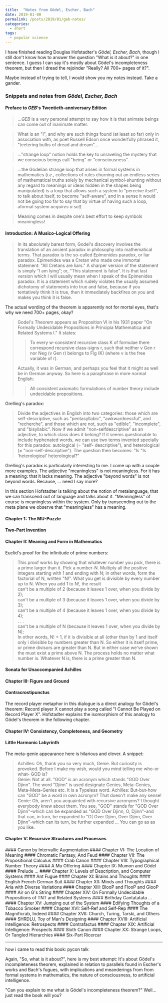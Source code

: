 ```yaml
---
title:  "Notes from Gödel, Escher, Bach"
date: 2019-01-00
permalink: /posts/2019/01/geb-notes/
categories: 
  - short
tags:
  - popular science
---
```

I have finished reading Douglas Hofstadter's _Gödel, Escher, Bach_, though I still don't know how to answer the question "What is it about?" in one sentence. I guess I can say it's mostly about Gödel's incompleteness theorem, but then I dread the rejoinder "Really? All 700+ pages of it?".

Maybe instead of trying to tell, I would show you my notes instead. Take a gander. 

### Snippets and notes from _Gödel, Escher, Bach_  
#### Preface to _GEB_'s Twentieth-anniversary Edition
> ...<i>GEB</i> is a very personal attempt to say how it is that animate beings can come out of inanimate matter.

> What is an "I", and why are such things found (at least so far) only in association with, as poet Russell Edson once wonderfully phrased it, "teetering bulbs of dread and dream"... 

> ..."strange loop" notion holds the key to unraveling the mystery that we conscious beings call "being" or "consciousness".

> ...the Gödelian strange loop that arises in formal systems in mathematics (_i.e._, collections of rules churning out an endless series of mathematical truths solely by mechanical symbol-shunting without any regard to meanings or ideas hidden in the shapes being manipulated) is a loop that allows such a system to "perceive itself", to talk about itself, to become "self-aware", and in a sense it would not be going too far to say that by virtue of having such a loop, aformal system _acquires a self_.

> Meaning comes in despite one's best effort to keep symbols meaningless!

#### Introduction: A Musico-Logical Offering
> In its absolutely barest form, Godel's discovery involves the translation of an ancient paradox in philosophy into mathematical terms. That paradox is the so-called Epimenides paradox, or liar paradox. Epimenides was a Cretan who made one immortal statement: "All Cretans are liars." A sharper version of the statement is simply "I am lying"; or, "This statement is false". It is that last version which I will usually mean when I speak of the Epimenides paradox. It is a statement which rudely violates the usually assumed dichotomy of statements into true and false, because if you tentatively think it is true, then it immediately backfires on you and makes you think it is false.

The actual wording of the theorem is apparently not for mortal eyes, that's why we need 700+ pages, okay?
<blockquote>Godel's   Theorem   appears   as   Proposition   VI   in   his   1931   paper   "On   Formally Undecidable Propositions in Principia Mathematica and Related Systems I." It states:  
<blockquote>To  every  w-consistent  recursive  class  K  of  formulae  there  correspond  recursive  class-signs r, such that neither v Gen r nor  Neg (v Gen r) belongs to Fig (K) (where v is the free variable of r).</blockquote>  
Actually,  it  was  in  German,  and  perhaps  you  feel  that it might as well be in German anyway. So here is a paraphrase in more normal English:   
<blockquote>All consistent axiomatic formulations of number theory include undecidable propositions.</blockquote> 
</blockquote>

Grelling's paradox: 
> Divide the adjectives in English into two categories: those which are self-descriptive, such as "pentasyllabic", "awkwardnessful", and "recherche", and those which are not, such as "edible", "incomplete", and "bisyllabic". Now if we admit "non-selfdescriptive" as an adjective, to which class does it belong? If it seems questionable to include hyphenated words, we can use two terms invented specially for this paradox: autological (= "self- descriptive"), and heterological (= "non-self-descriptive"). The question then becomes: "Is "Is 'heterological' heterological?"

Grelling's paradox is particularly interesting to me. I come up with a couple more examples. The adjective "meaningless" is not meaningless. For it has a meaning: that it lacks meaning. The adjective "beyond words" is not beyond words. Because, ... need I say more?

In this section Hofstadter is talking about the notion of metalanguage, that we can transcend out of language and talks about it. "Meaningless" of course is meaningless within the system. Only by transcending out to the meta plane we observe that "meaningless" has a meaning.

#### Chapter 1: The MU-Puzzle
#### Two-Part Invention
#### Chapter II: Meaning and Form in Mathematics 
Euclid's proof for the infinitude of prime numbers:
> This proof works by showing that whatever number you pick, there is a prime larger than it. Pick a number-N. Multiply all the positive integers starting with 1 and ending with N; in other words, form the factorial of N, written "N!". What you get is divisible by every number up to N. When you add 1 to N!, the result <br>
can't be a multiple of 2 (because it leaves 1 over, when you divide by 2);<br>
can't be a multiple of 3 (because it leaves 1 over, when you divide by 3);<br>
can't be a multiple of 4 (because it leaves 1 over, when you divide by 4);<br>
. . .<br>
can't be a multiple of N (because it leaves 1 over, when you divide by N);<br>
In other words, N! + 1, if it is divisible at all (other than by 1 and itself only i
divisible by numbers greater than N. So either it is itself prime, or prime divisors are greater than N. But in either case we've shown the must exist a prime above N. The process holds no matter what number is. Whatever N is, there is a prime greater than N. 

#### Sonata for Unaccompanied Achilles
#### Chapter III: Figure and Ground 
#### Contracrostipunctus
The record player metaphor in this dialogue is a direct analogy for Gödel's theorem: Record player X cannot play a song called "I Cannot Be Played on Record Player X". Hofstadter explains the isomorphism of this analogy to Gödel's theorem in the following chapter.

#### Chapter IV: Consistency, Completeness, and Geometry 
#### Little Harmonic Labyrinth
The meta-genie appearance here is hilarious and clever. A snippet:
> Achilles: Oh, thank you so very much, Genie. But curiosity is provoked. Before I make my wish, would you mind telling me who-or what- GOD is?<br>
Genie: Not at all. "GOD" is an acronym which stands "GOD Over Djinn". The word "Djinn" is used designate Genies, Meta-Genies, Meta-Meta-Genies etc. It is a Typeless word. Achilles: But-but-how can "GOD" be a word in own acronym? That doesn't make any sense!<br>
Genie: Oh, aren't you acquainted with recursive acronyms? I thought everybody knew about them. You see, "GOD" stands for "GOD Over Djinn"-which can be expanded as "GOD Over Djinn, O, Djinn"-and that can, in turn, be expanded to "G( Over Djinn, Over Djinn, Over Djinn"-which can its turn, be further expanded ... You can go as as you like.

#### Chapter V: Recursive Structures and Processes 
<bookmark>
#### Canon by Intervallic Augmentation
#### Chapter VI: The Location of Meaning 
#### Chromatic Fantasy, And Feud
#### Chapter VII: The Propositional Calculus 
#### Crab Canon
#### Chapter VIII: Typographical Number Theory 
#### A Mu Offering
#### Chapter IX: Mumon and Gödel
#### Prelude ...
#### Chapter X: Levels of Description, and Computer Systems 
#### Ant Fugue
#### Chapter XI: Brains and Thoughts 
#### English French German Suit
#### Chapter XII: Minds and Thoughts 
#### Aria with Diverse Variations
#### Chapter XIII: BlooP and FlooP and GlooP 
#### Air on G's String
#### Chapter XIV: On Formally Undecidable Propositions of TNT and Related Systems
#### Birthday Cantatatata ...
#### Chapter XV: Jumping out of the System
#### Edifying Thoughts of a Tobacco Smoker
#### Chapter XVI: Self-Ref and Self-Rep
#### The Magnificrab, Indeed
#### Chapter XVII: Church, Turing, Tarski, and Others 
#### SHRDLU, Toy of Man's Designing
#### Chapter XVIII: Artificial Intelligence: Retrospects 
#### Contrafactus
#### Chapter XIX: Artificial Intelligence: Prospects 
#### Sloth Canon
#### Chapter XX: Strange Loops, Or Tangled Hierarchies 
#### Six-Part Ricercar

---

how i came to read this book: pycon talk

Again, "So, what is it about?", here is my best attempt: It's about Gödel's incompleteness theorem, explained in relation to parallels found in Escher's works and Bach's fugues, with implications and meanderings from from formal systems in mathematics, the nature of consciousness, to artificial intelligence.

"Can you explain to me what is Gödel's incompleteness theorem?" Well... just read the book will you?
